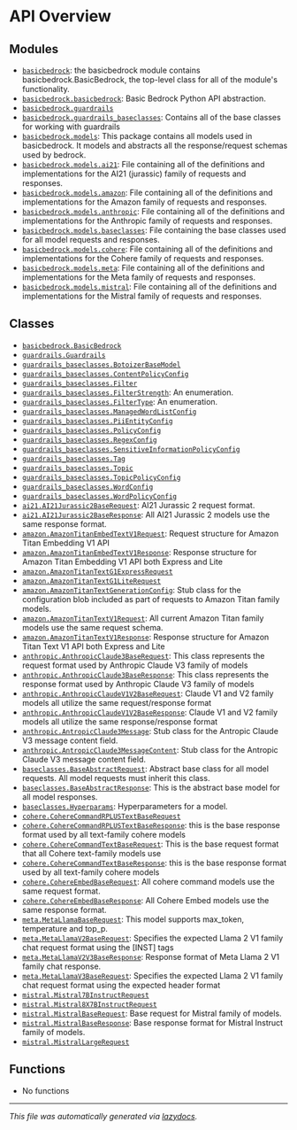 <!-- markdownlint-disable -->

# API Overview

## Modules

- [`basicbedrock`](./basicbedrock.md#module-basicbedrock): the basicbedrock module contains basicbedrock.BasicBedrock, the top-level class for all of the module's functionality.
- [`basicbedrock.basicbedrock`](./basicbedrock.basicbedrock.md#module-basicbedrockbasicbedrock): Basic Bedrock Python API abstraction.
- [`basicbedrock.guardrails`](./basicbedrock.guardrails.md#module-basicbedrockguardrails)
- [`basicbedrock.guardrails_baseclasses`](./basicbedrock.guardrails_baseclasses.md#module-basicbedrockguardrails_baseclasses): Contains all of the base classes for working with guardrails
- [`basicbedrock.models`](./basicbedrock.models.md#module-basicbedrockmodels): This package contains all models used in basicbedrock.  It models and abstracts all the response/request schemas used by bedrock.
- [`basicbedrock.models.ai21`](./basicbedrock.models.ai21.md#module-basicbedrockmodelsai21): File containing all of the definitions and implementations for the AI21 (jurassic) family of requests and responses.
- [`basicbedrock.models.amazon`](./basicbedrock.models.amazon.md#module-basicbedrockmodelsamazon): File containing all of the definitions and implementations for the Amazon family of requests and responses.
- [`basicbedrock.models.anthropic`](./basicbedrock.models.anthropic.md#module-basicbedrockmodelsanthropic): File containing all of the definitions and implementations for the Anthropic family of requests and responses.
- [`basicbedrock.models.baseclasses`](./basicbedrock.models.baseclasses.md#module-basicbedrockmodelsbaseclasses): File containing the base classes used for all model requests and responses.
- [`basicbedrock.models.cohere`](./basicbedrock.models.cohere.md#module-basicbedrockmodelscohere): File containing all of the definitions and implementations for the Cohere family of requests and responses.
- [`basicbedrock.models.meta`](./basicbedrock.models.meta.md#module-basicbedrockmodelsmeta): File containing all of the definitions and implementations for the Meta family of requests and responses.
- [`basicbedrock.models.mistral`](./basicbedrock.models.mistral.md#module-basicbedrockmodelsmistral): File containing all of the definitions and implementations for the Mistral family of requests and responses.

## Classes

- [`basicbedrock.BasicBedrock`](./basicbedrock.basicbedrock.md#class-basicbedrock)
- [`guardrails.Guardrails`](./basicbedrock.guardrails.md#class-guardrails)
- [`guardrails_baseclasses.BotoizerBaseModel`](./basicbedrock.guardrails_baseclasses.md#class-botoizerbasemodel)
- [`guardrails_baseclasses.ContentPolicyConfig`](./basicbedrock.guardrails_baseclasses.md#class-contentpolicyconfig)
- [`guardrails_baseclasses.Filter`](./basicbedrock.guardrails_baseclasses.md#class-filter)
- [`guardrails_baseclasses.FilterStrength`](./basicbedrock.guardrails_baseclasses.md#class-filterstrength): An enumeration.
- [`guardrails_baseclasses.FilterType`](./basicbedrock.guardrails_baseclasses.md#class-filtertype): An enumeration.
- [`guardrails_baseclasses.ManagedWordListConfig`](./basicbedrock.guardrails_baseclasses.md#class-managedwordlistconfig)
- [`guardrails_baseclasses.PiiEntityConfig`](./basicbedrock.guardrails_baseclasses.md#class-piientityconfig)
- [`guardrails_baseclasses.PolicyConfig`](./basicbedrock.guardrails_baseclasses.md#class-policyconfig)
- [`guardrails_baseclasses.RegexConfig`](./basicbedrock.guardrails_baseclasses.md#class-regexconfig)
- [`guardrails_baseclasses.SensitiveInformationPolicyConfig`](./basicbedrock.guardrails_baseclasses.md#class-sensitiveinformationpolicyconfig)
- [`guardrails_baseclasses.Tag`](./basicbedrock.guardrails_baseclasses.md#class-tag)
- [`guardrails_baseclasses.Topic`](./basicbedrock.guardrails_baseclasses.md#class-topic)
- [`guardrails_baseclasses.TopicPolicyConfig`](./basicbedrock.guardrails_baseclasses.md#class-topicpolicyconfig)
- [`guardrails_baseclasses.WordConfig`](./basicbedrock.guardrails_baseclasses.md#class-wordconfig)
- [`guardrails_baseclasses.WordPolicyConfig`](./basicbedrock.guardrails_baseclasses.md#class-wordpolicyconfig)
- [`ai21.AI21Jurassic2BaseRequest`](./basicbedrock.models.ai21.md#class-ai21jurassic2baserequest): AI21 Jurassic 2 request format.
- [`ai21.AI21Jurassic2BaseResponse`](./basicbedrock.models.ai21.md#class-ai21jurassic2baseresponse): All AI21 Jurassic 2 models use the same response format.
- [`amazon.AmazonTitanEmbedTextV1Request`](./basicbedrock.models.amazon.md#class-amazontitanembedtextv1request): Request structure for Amazon Titan Embedding V1 API
- [`amazon.AmazonTitanEmbedTextV1Response`](./basicbedrock.models.amazon.md#class-amazontitanembedtextv1response): Response structure for Amazon Titan Embedding V1 API both Express and Lite
- [`amazon.AmazonTitanTextG1ExpressRequest`](./basicbedrock.models.amazon.md#class-amazontitantextg1expressrequest)
- [`amazon.AmazonTitanTextG1LiteRequest`](./basicbedrock.models.amazon.md#class-amazontitantextg1literequest)
- [`amazon.AmazonTitanTextGenerationConfig`](./basicbedrock.models.amazon.md#class-amazontitantextgenerationconfig): Stub class for the configuration blob included as part of requests to Amazon Titan family models.
- [`amazon.AmazonTitanTextV1Request`](./basicbedrock.models.amazon.md#class-amazontitantextv1request): All current Amazon Titan family models use the same request schema.
- [`amazon.AmazonTitanTextV1Response`](./basicbedrock.models.amazon.md#class-amazontitantextv1response): Response structure for Amazon Titan Text V1 API both Express and Lite
- [`anthropic.AnthropicClaude3BaseRequest`](./basicbedrock.models.anthropic.md#class-anthropicclaude3baserequest): This class represents the request format used by Anthropic Claude V3 family of models
- [`anthropic.AnthropicClaude3BaseResponse`](./basicbedrock.models.anthropic.md#class-anthropicclaude3baseresponse): This class represents the response format used by Anthropic Claude V3 family of models
- [`anthropic.AnthropicClaudeV1V2BaseRequest`](./basicbedrock.models.anthropic.md#class-anthropicclaudev1v2baserequest): Claude V1 and V2 family models all utilize the same request/response format
- [`anthropic.AnthropicClaudeV1V2BaseResponse`](./basicbedrock.models.anthropic.md#class-anthropicclaudev1v2baseresponse): Claude V1 and V2 family models all utilize the same response/response format
- [`anthropic.AntropicClaude3Message`](./basicbedrock.models.anthropic.md#class-antropicclaude3message): Stub class for the Antropic Claude V3 message content field.
- [`anthropic.AntropicClaude3MessageContent`](./basicbedrock.models.anthropic.md#class-antropicclaude3messagecontent): Stub class for the Antropic Claude V3 message content field.
- [`baseclasses.BaseAbstractRequest`](./basicbedrock.models.baseclasses.md#class-baseabstractrequest): Abstract base class for all model requests. All model requests must inherit this class.
- [`baseclasses.BaseAbstractResponse`](./basicbedrock.models.baseclasses.md#class-baseabstractresponse): This is the abstract base model for all model responses.
- [`baseclasses.Hyperparams`](./basicbedrock.models.baseclasses.md#class-hyperparams): Hyperparameters for a model.
- [`cohere.CohereCommandRPLUSTextBaseRequest`](./basicbedrock.models.cohere.md#class-coherecommandrplustextbaserequest)
- [`cohere.CohereCommandRPLUSTextBaseResponse`](./basicbedrock.models.cohere.md#class-coherecommandrplustextbaseresponse): this is the base response format used by all text-family cohere models
- [`cohere.CohereCommandTextBaseRequest`](./basicbedrock.models.cohere.md#class-coherecommandtextbaserequest): This is the base request format that all Cohere text-family models use
- [`cohere.CohereCommandTextBaseResponse`](./basicbedrock.models.cohere.md#class-coherecommandtextbaseresponse): this is the base response format used by all text-family cohere models
- [`cohere.CohereEmbedBaseRequest`](./basicbedrock.models.cohere.md#class-cohereembedbaserequest): All cohere command models use the same request format.
- [`cohere.CohereEmbedBaseResponse`](./basicbedrock.models.cohere.md#class-cohereembedbaseresponse): All Cohere Embed models use the same response format.
- [`meta.MetaLlamaBaseRequest`](./basicbedrock.models.meta.md#class-metallamabaserequest): This model supports max_token, temperature and top_p.
- [`meta.MetaLlamaV2BaseRequest`](./basicbedrock.models.meta.md#class-metallamav2baserequest): Specifies the expected Llama 2 V1 family chat request format using the [INST] tags
- [`meta.MetaLlamaV2V3BaseResponse`](./basicbedrock.models.meta.md#class-metallamav2v3baseresponse): Response format of Meta Llama 2 V1 family chat response.
- [`meta.MetaLlamaV3BaseRequest`](./basicbedrock.models.meta.md#class-metallamav3baserequest): Specifies the expected Llama 2 V1 family chat request format using the expected header format
- [`mistral.Mistral7BInstructRequest`](./basicbedrock.models.mistral.md#class-mistral7binstructrequest)
- [`mistral.Mistral8X7BInstructRequest`](./basicbedrock.models.mistral.md#class-mistral8x7binstructrequest)
- [`mistral.MistralBaseRequest`](./basicbedrock.models.mistral.md#class-mistralbaserequest): Base request for Mistral family of models.
- [`mistral.MistralBaseResponse`](./basicbedrock.models.mistral.md#class-mistralbaseresponse): Base response format for Mistral Instruct family of models.
- [`mistral.MistralLargeRequest`](./basicbedrock.models.mistral.md#class-mistrallargerequest)

## Functions

- No functions


---

_This file was automatically generated via [lazydocs](https://github.com/ml-tooling/lazydocs)._
